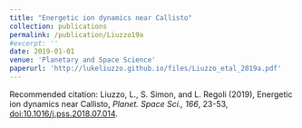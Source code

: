 ```yaml
---
title: "Energetic ion dynamics near Callisto"
collection: publications
permalink: /publication/Liuzzo19a
#excerpt: ''
date: 2019-01-01
venue: 'Planetary and Space Science'
paperurl: 'http://lukeliuzzo.github.io/files/Liuzzo_etal_2019a.pdf'
---
```


Recommended citation: Liuzzo, L., S. Simon, and L. Regoli (2019), Energetic ion dynamics near Callisto, <i>Planet. Space Sci., 166</i>, 23-53, [doi:10.1016/j.pss.2018.07.014](https://doi.org/10.1016/j.pss.2018.07.014).
